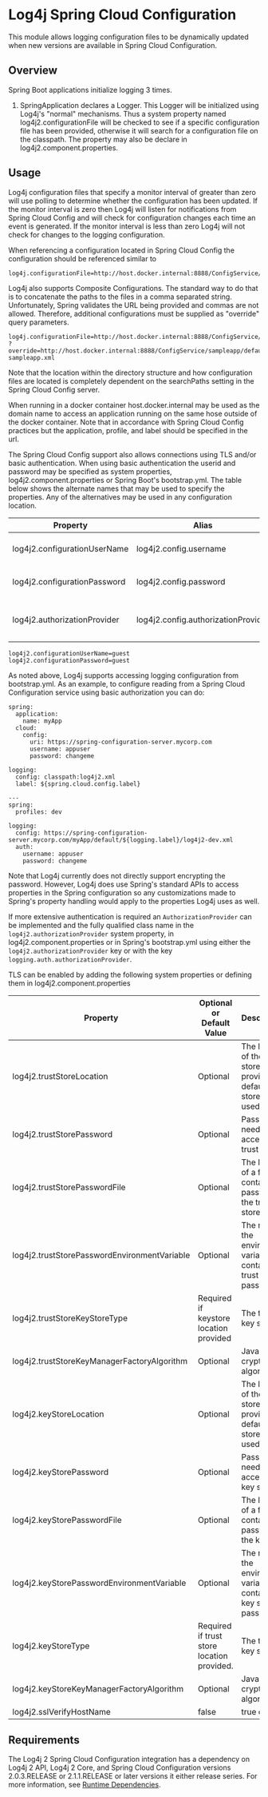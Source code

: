 <!-- vim: set syn=markdown : -->
<!--
    Licensed to the Apache Software Foundation (ASF) under one or more
    contributor license agreements.  See the NOTICE file distributed with
    this work for additional information regarding copyright ownership.
    The ASF licenses this file to You under the Apache License, Version 2.0
    (the "License"); you may not use this file except in compliance with
    the License.  You may obtain a copy of the License at

         http://www.apache.org/licenses/LICENSE-2.0

    Unless required by applicable law or agreed to in writing, software
    distributed under the License is distributed on an "AS IS" BASIS,
    WITHOUT WARRANTIES OR CONDITIONS OF ANY KIND, either express or implied.
    See the License for the specific language governing permissions and
    limitations under the License.
-->

# Log4j Spring Cloud Configuration

This module allows logging configuration files to be dynamically updated when new versions are available in
Spring Cloud Configuration. 

## Overview

Spring Boot applications initialize logging 3 times.
1. SpringApplication declares a Logger. This Logger will be initialized using Log4j's "normal" mechanisms. Thus 
a system property named log4j2.configurationFile will be checked to see if a specific configuration file has been
provided, otherwise it will search for a configuration file on the classpath. The property may also be declare 
in log4j2.component.properties. 

## Usage

Log4j configuration files that specify a monitor interval of greater than zero will use polling to determine
whether the configuration has been updated. If the monitor interval is zero then Log4j will listen for notifications
from Spring Cloud Config and will check for configuration changes each time an event is generated. If the 
monitor interval is less than zero Log4j will not check for changes to the logging configuration.

When referencing a configuration located in Spring Cloud Config the configuration should be referenced similar to

```
log4j.configurationFile=http://host.docker.internal:8888/ConfigService/sampleapp/default/master/log4j2.xml
```

Log4j also supports Composite Configurations. The standard way to do that is to concatenate the paths to the files in
a comma separated string. Unfortunately, Spring validates the URL being provided and commas are not allowed. 
Therefore, additional configurations must be supplied as "override" query parameters.

```
log4j.configurationFile=http://host.docker.internal:8888/ConfigService/sampleapp/default/master/log4j2.xml
?override=http://host.docker.internal:8888/ConfigService/sampleapp/default/master/log4j2-sampleapp.xml
```
Note that the location within the directory structure and how configuration files are located is completely 
dependent on the searchPaths setting in the Spring Cloud Config server.

When running in a docker container host.docker.internal may be used as the domain name to access an application
running on the same hose outside of the docker container. Note that in accordance with Spring Cloud Config
practices but the application, profile, and label should be specified in the url.

The Spring Cloud Config support also allows connections using TLS and/or basic authentication. When using basic 
authentication the userid and password may be specified as system properties, log4j2.component.properties or Spring
Boot's bootstrap.yml. The table below shows the alternate names that may be used to specify the properties. Any of
the alternatives may be used in any configuration location.

| Property | Alias  | Spring-like alias | Purpose |
|----------|---------|---------|---------|
| log4j2.configurationUserName | log4j2.config.username | logging.auth.username | User name for basic authentication |
| log4j2.configurationPassword | log4j2.config.password | logging.auth.password | Password for basic authentication |
| log4j2.authorizationProvider | log4j2.config.authorizationProvider | logging.auth.authorizationProvider | Class used to create HTTP Authorization header |

```
log4j2.configurationUserName=guest
log4j2.configurationPassword=guest
```
As noted above, Log4j supports accessing logging configuration from bootstrap.yml. As an example, to configure reading 
from a Spring Cloud Configuration service using basic authorization you can do:
```
spring:
  application:
    name: myApp
  cloud:
    config:
      uri: https://spring-configuration-server.mycorp.com
      username: appuser
      password: changeme

logging:
  config: classpath:log4j2.xml
  label: ${spring.cloud.config.label}

---
spring:
  profiles: dev

logging:
  config: https://spring-configuration-server.mycorp.com/myApp/default/${logging.label}/log4j2-dev.xml
  auth:
    username: appuser
    password: changeme
```

Note that Log4j currently does not directly support encrypting the password. However, Log4j does use Spring's 
standard APIs to access properties in the Spring configuration so any customizations made to Spring's property
handling would apply to the properties Log4j uses as well.

If more extensive authentication is required an ```AuthorizationProvider``` can be implemented and the fully
qualified class name in
the ```log4j2.authorizationProvider``` system property, in log4j2.component.properties or in Spring's bootstrap.yml
using either the ```log4j2.authorizationProvider``` key or with the key ```logging.auth.authorizationProvider```.

TLS can be enabled by adding the following system properties or defining them in log4j2.component.properties

| Property      | Optional or Default Value | Description   |
| ------------- |-------|:-------------| 
| log4j2.trustStoreLocation  | Optional | The location of the trust store. If not provided the default trust store will be used.| 
| log4j2.trustStorePassword  | Optional | Password needed to access the trust store. |
| log4j2.trustStorePasswordFile | Optional | The location of a file that contains the password for the trust store. |
| log4j2.trustStorePasswordEnvironmentVariable | Optional | The name of the environment variable that contains the trust store password. |
| log4j2.trustStoreKeyStoreType | Required if keystore location provided | The type of key store.  |
| log4j2.trustStoreKeyManagerFactoryAlgorithm | Optional | Java cryptographic algorithm. |
| log4j2.keyStoreLocation | Optional | The location of the key store. If not provided the default key store will be used.|
| log4j2.keyStorePassword | Optional | Password needed to access the key store. | 
| log4j2.keyStorePasswordFile | Optional | The location of a file that contains the password for the key store. |
| log4j2.keyStorePasswordEnvironmentVariable | Optional | The name of the environment variable that contains the key store password.|
| log4j2.keyStoreType | Required if trust store location provided. | The type of key store. |
| log4j2.keyStoreKeyManagerFactoryAlgorithm | Optional | Java cryptographic algorithm.  |
| log4j2.sslVerifyHostName | false | true or false |



## Requirements

The Log4j 2 Spring Cloud Configuration integration has a dependency on Log4j 2 API, Log4j 2 Core, and 
Spring Cloud Configuration versions 2.0.3.RELEASE or 2.1.1.RELEASE or later versions it either release series.
For more information, see [Runtime Dependencies](../../runtime-dependencies.html).




